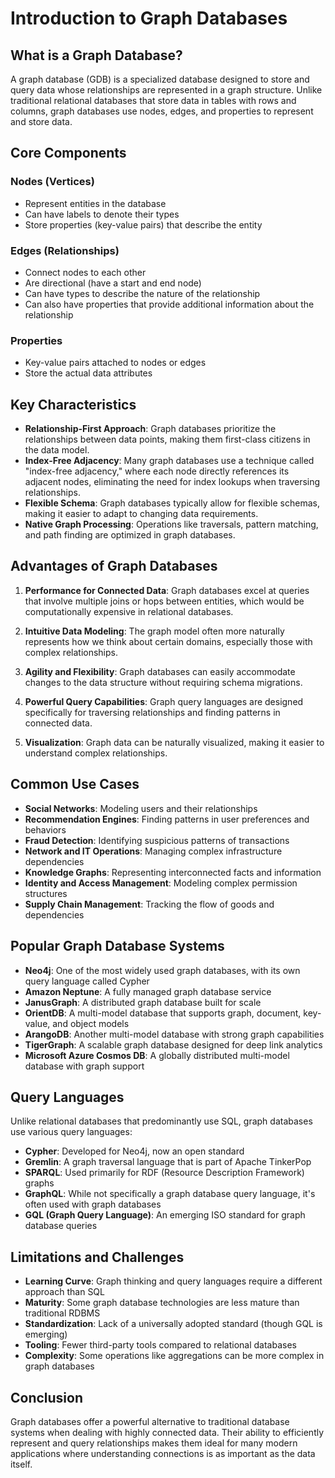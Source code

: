 # Introduction to Graph Databases

## What is a Graph Database?

A graph database (GDB) is a specialized database designed to store and query data whose relationships are represented in a graph structure. Unlike traditional relational databases that store data in tables with rows and columns, graph databases use nodes, edges, and properties to represent and store data.

## Core Components

### Nodes (Vertices)
- Represent entities in the database
- Can have labels to denote their types
- Store properties (key-value pairs) that describe the entity

### Edges (Relationships)
- Connect nodes to each other
- Are directional (have a start and end node)
- Can have types to describe the nature of the relationship
- Can also have properties that provide additional information about the relationship

### Properties
- Key-value pairs attached to nodes or edges
- Store the actual data attributes

## Key Characteristics

- **Relationship-First Approach**: Graph databases prioritize the relationships between data points, making them first-class citizens in the data model.
- **Index-Free Adjacency**: Many graph databases use a technique called "index-free adjacency," where each node directly references its adjacent nodes, eliminating the need for index lookups when traversing relationships.
- **Flexible Schema**: Graph databases typically allow for flexible schemas, making it easier to adapt to changing data requirements.
- **Native Graph Processing**: Operations like traversals, pattern matching, and path finding are optimized in graph databases.

## Advantages of Graph Databases

1. **Performance for Connected Data**: Graph databases excel at queries that involve multiple joins or hops between entities, which would be computationally expensive in relational databases.

2. **Intuitive Data Modeling**: The graph model often more naturally represents how we think about certain domains, especially those with complex relationships.

3. **Agility and Flexibility**: Graph databases can easily accommodate changes to the data structure without requiring schema migrations.

4. **Powerful Query Capabilities**: Graph query languages are designed specifically for traversing relationships and finding patterns in connected data.

5. **Visualization**: Graph data can be naturally visualized, making it easier to understand complex relationships.

## Common Use Cases

- **Social Networks**: Modeling users and their relationships
- **Recommendation Engines**: Finding patterns in user preferences and behaviors
- **Fraud Detection**: Identifying suspicious patterns of transactions
- **Network and IT Operations**: Managing complex infrastructure dependencies
- **Knowledge Graphs**: Representing interconnected facts and information
- **Identity and Access Management**: Modeling complex permission structures
- **Supply Chain Management**: Tracking the flow of goods and dependencies

## Popular Graph Database Systems

- **Neo4j**: One of the most widely used graph databases, with its own query language called Cypher
- **Amazon Neptune**: A fully managed graph database service
- **JanusGraph**: A distributed graph database built for scale
- **OrientDB**: A multi-model database that supports graph, document, key-value, and object models
- **ArangoDB**: Another multi-model database with strong graph capabilities
- **TigerGraph**: A scalable graph database designed for deep link analytics
- **Microsoft Azure Cosmos DB**: A globally distributed multi-model database with graph support

## Query Languages

Unlike relational databases that predominantly use SQL, graph databases use various query languages:

- **Cypher**: Developed for Neo4j, now an open standard
- **Gremlin**: A graph traversal language that is part of Apache TinkerPop
- **SPARQL**: Used primarily for RDF (Resource Description Framework) graphs
- **GraphQL**: While not specifically a graph database query language, it's often used with graph databases
- **GQL (Graph Query Language)**: An emerging ISO standard for graph database queries

## Limitations and Challenges

- **Learning Curve**: Graph thinking and query languages require a different approach than SQL
- **Maturity**: Some graph database technologies are less mature than traditional RDBMS
- **Standardization**: Lack of a universally adopted standard (though GQL is emerging)
- **Tooling**: Fewer third-party tools compared to relational databases
- **Complexity**: Some operations like aggregations can be more complex in graph databases

## Conclusion

Graph databases offer a powerful alternative to traditional database systems when dealing with highly connected data. Their ability to efficiently represent and query relationships makes them ideal for many modern applications where understanding connections is as important as the data itself.
